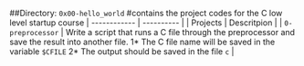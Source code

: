 ##Directory: `0x00-hello_world`
#contains the project codes for the C low level startup course
| ------------ | ---------- |
| Projects | Descritpion |
| `0-preprocessor` | Write a script that runs a C file through the preprocessor and save the result into another file.
1* The C file name will be saved in the variable `$CFILE`
2* The output should be saved in the file `c` |

